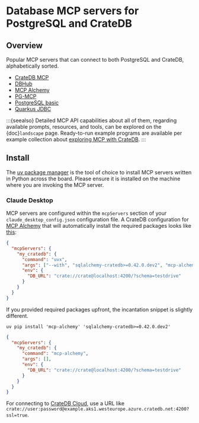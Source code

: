 # Database MCP servers for PostgreSQL and CrateDB

## Overview

Popular MCP servers that can connect to both PostgreSQL and CrateDB, alphabetically sorted.

- [CrateDB MCP]
- [DBHub]
- [MCP Alchemy]
- [PG-MCP]
- [PostgreSQL basic]
- [Quarkus JDBC]

:::{seealso}
Detailed MCP API capabilities about all of them, regarding available prompts,
resources, and tools, can be explored on the {doc}`landscape` page.
Ready-to-run example programs are available per example collection
about [exploring MCP with CrateDB].
:::

## Install

The [uv package manager] is the tool of choice to install MCP servers written
in Python across the board. Please ensure it is installed on the machine
where you are invoking the MCP server.

### Claude Desktop

MCP servers are configured within the `mcpServers` section of your
`claude_desktop_config.json` configuration file. A CrateDB configuration
for [MCP Alchemy] that will automatically install the required packages
looks like [this][mcp-alchemy-cratedb]:
```json
{
  "mcpServers": {
    "my_cratedb": {
      "command": "uvx",
      "args": ["--with", "sqlalchemy-cratedb>=0.42.0.dev2", "mcp-alchemy"],
      "env": {
        "DB_URL": "crate://crate@localhost:4200/?schema=testdrive"
      }
    }
  }
}
```
If you provided required packages upfront, the incantation snippet is slightly
different.
```shell
uv pip install 'mcp-alchemy' 'sqlalchemy-cratedb>=0.42.0.dev2'
```
```json
{
  "mcpServers": {
    "my_cratedb": {
      "command": "mcp-alchemy",
      "args": [],
      "env": {
        "DB_URL": "crate://crate@localhost:4200/?schema=testdrive"
      }
    }
  }
}
```
For connecting to [CrateDB Cloud], use a URL like
`crate://user:password@example.aks1.westeurope.azure.cratedb.net:4200?ssl=true`.



[CrateDB Cloud]: https://cratedb.com/docs/cloud/
[CrateDB MCP]: https://github.com/crate/cratedb-mcp
[DBHub]: https://github.com/bytebase/dbhub
[exploring MCP with CrateDB]: https://github.com/crate/cratedb-examples/tree/main/framework/mcp
[MCP Alchemy]: https://github.com/runekaagaard/mcp-alchemy
[mcp-alchemy-cratedb]: https://github.com/runekaagaard/mcp-alchemy#cratedb
[PG-MCP]: https://github.com/stuzero/pg-mcp-server
[PostgreSQL basic]: https://www.npmjs.com/package/@modelcontextprotocol/server-postgres
[Quarkus JDBC]: https://github.com/quarkiverse/quarkus-mcp-servers/tree/main/jdbc#readme
[uv package manager]: https://docs.astral.sh/uv/
